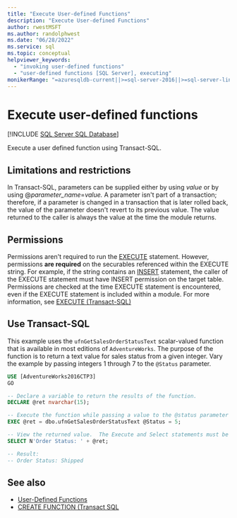 ```yaml
---
title: "Execute User-defined Functions"
description: "Execute User-defined Functions"
author: rwestMSFT
ms.author: randolphwest
ms.date: "06/28/2022"
ms.service: sql
ms.topic: conceptual
helpviewer_keywords:
  - "invoking user-defined functions"
  - "user-defined functions [SQL Server], executing"
monikerRange: "=azuresqldb-current||>=sql-server-2016||>=sql-server-linux-2017||=azuresqldb-mi-current"
---
```

# Execute user-defined functions

[!INCLUDE [SQL Server SQL Database](../../includes/applies-to-version/sql-asdb.md)]

Execute a user defined function using Transact-SQL.

## <a id="Restrictions"></a> Limitations and restrictions

In Transact-SQL, parameters can be supplied either by using *value* or by using @*parameter_name*=*value.* A parameter isn't part of a transaction; therefore, if a parameter is changed in a transaction that is later rolled back, the value of the parameter doesn't revert to its previous value. The value returned to the caller is always the value at the time the module returns.

## Permissions

Permissions aren't required to run the [EXECUTE](../../t-sql/language-elements/execute-transact-sql.md) statement. However, permissions **are required** on the securables referenced within the EXECUTE string. For example, if the string contains an [INSERT](../../t-sql/statements/insert-transact-sql.md) statement, the caller of the EXECUTE statement must have INSERT permission on the target table. Permissions are checked at the time EXECUTE statement is encountered, even if the EXECUTE statement is included within a module. For more information, see [EXECUTE &#40;Transact-SQL&#41;](../../t-sql/language-elements/execute-transact-sql.md)

## <a id="TsqlProcedure"></a> Use Transact-SQL

This example uses the `ufnGetSalesOrderStatusText` scalar-valued function that is available in most editions of `AdventureWorks`.  The purpose of the function is to return a text value for sales status from a given integer.  Vary the example by passing integers 1 through 7 to the `@Status` parameter.

```sql
USE [AdventureWorks2016CTP3]
GO

-- Declare a variable to return the results of the function.
DECLARE @ret nvarchar(15);

-- Execute the function while passing a value to the @status parameter
EXEC @ret = dbo.ufnGetSalesOrderStatusText @Status = 5;

-- View the returned value.  The Execute and Select statements must be executed at the same time.
SELECT N'Order Status: ' + @ret;

-- Result:
-- Order Status: Shipped
```

## See also

- [User-Defined Functions](user-defined-functions.md)
- [CREATE FUNCTION (Transact SQL](../../t-sql/statements/create-function-transact-sql.md)
